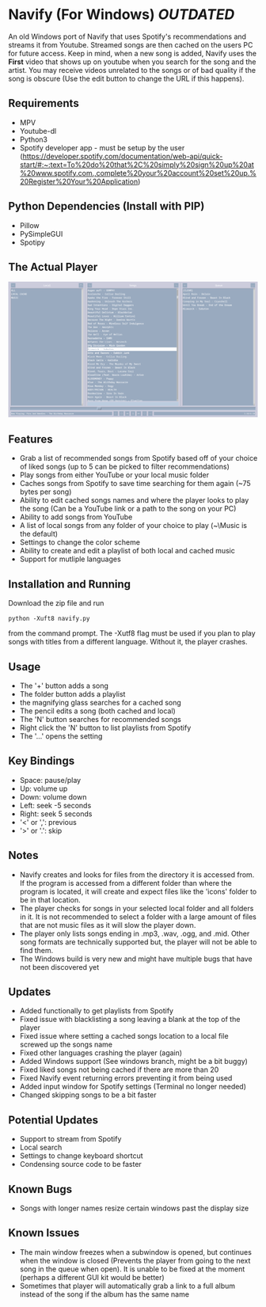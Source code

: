 # Navify (For Windows) *OUTDATED*
An old Windows port of Navify that uses Spotify's recommendations and streams it from Youtube. Streamed songs are then cached on the users PC for future access. Keep in mind, when a new song is added, Navify uses the **First** video that shows up on youtube when you search for the song and the artist. You may receive videos unrelated to the songs or of bad quality if the song is obscure (Use the edit button to change the URL if this happens).

Requirements
------------
- MPV
- Youtube-dl
- Python3
- Spotify developer app - must be setup by the user (https://developer.spotify.com/documentation/web-api/quick-start/#:~:text=To%20do%20that%2C%20simply%20sign%20up%20at%20www.spotify.com.,complete%20your%20account%20set%20up.%20Register%20Your%20Application)

Python Dependencies (Install with PIP)
--------------------------------------
- Pillow
- PySimpleGUI
- Spotipy

The Actual Player
-----------------
![alt text](https://github.com/mckset/Navify/blob/source/Navify.png)

Features
--------
- Grab a list of recommended songs from Spotify based off of your choice of liked songs (up to 5 can be picked to filter recommendations)
- Play songs from either YouTube or your local music folder
- Caches songs from Spotify to save time searching for them again (~75 bytes per song)
- Ability to edit cached songs names and where the player looks to play the song (Can be a YouTube link or a path to the song on your PC)
- Ability to add songs from YouTube
- A list of local songs from any folder of your choice to play (~\Music is the default)
- Settings to change the color scheme
- Ability to create and edit a playlist of both local and cached music
- Support for mutliple languages

Installation and Running
------------------------
Download the zip file and run

```
python -Xuft8 navify.py
```
from the command prompt. The -Xutf8 flag must be used if you plan to play songs with titles from a different language. Without it, the player crashes.

Usage
-----
- The '+' button adds a song
- The folder button adds a playlist
- the magnifying glass searches for a cached song
- The pencil edits a song (both cached and local)
- The 'N' button searches for recommended songs
- Right click the 'N' button to list playlists from Spotify
- The  '...' opens the setting

Key Bindings
------------
- Space: pause/play
- Up: volume up
- Down: volume down
- Left: seek -5 seconds 
- Right: seek 5 seconds
- '<' or ',': previous
- '>' or '.': skip

Notes
-----
- Navify creates and looks for files from the directory it is accessed from. If the program is accessed from a different folder than where the program is located, it will create and expect files like the 'icons' folder to be in that location.
- The player checks for songs in your selected local folder and all folders in it. It is not recommended to select a folder with a large amount of files that are not music files as it will slow the player down.
- The player only lists songs ending in .mp3, .wav, .ogg, and .mid. Other song formats are technically supported but, the player will not be able to find them. 
- The Windows build is very new and might have multiple bugs that have not been discovered yet

Updates
-------
- Added functionally to get playlists from Spotify
- Fixed issue with blacklisting a song leaving a blank at the top of the player
- Fixed issue where setting a cached songs location to a local file screwed up the songs name
- Fixed other languages crashing the player (again)
- Added Windows support (See windows branch, might be a bit buggy)
- Fixed liked songs not being cached if there are more than 20 
- Fixed Navify event returning errors preventing it from being used
- Added input window for Spotify settings (Terminal no longer needed)
- Changed skipping songs to be a bit faster

Potential Updates
-----------------
- Support to stream from Spotify
- Local search
- Settings to change keyboard shortcut
- Condensing source code to be faster

Known Bugs
------------
- Songs with longer names resize certain windows past the display size

Known Issues
------------ 
- The main window freezes when a subwindow is opened, but continues when the window is closed (Prevents the player from going to the next song in the queue when open). It is unable to be fixed at the moment (perhaps a different GUI kit would be better)
- Sometimes that player will automatically grab a link to a full album instead of the song if the album has the same name
